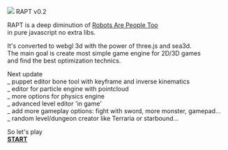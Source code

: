 <img src="http://lo-th.github.io/RAPT/textures/rapt.jpg"/> RAPT v0.2

RAPT is a deep diminution of [Robots Are People Too](https://github.com/evanw/rapt)<br>
in pure javascript no extra libs.

It's converted to webgl 3d with the power of three.js and sea3d.<br>
The main goal is create most simple game engine for 2D/3D games<br>
and find the best optimization technics.

Next update<br>
_ puppet editor bone tool with keyframe and inverse kinematics<br>
_ editor for particle engine with pointcloud<br>
_ more options for physics engine<br>
_ advanced level editor 'in game'<br>
_ add more gameplay options: fight with sword, more monster, gamepad...<br>
_ random level/dungeon creator like Terraria or starbound...<br>

So let's play<br>
[**START**](http://lo-th.github.io/RAPT/index.html)